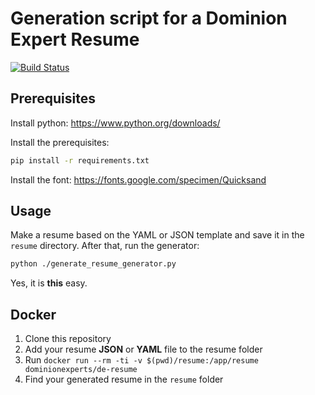 # Generation script for a Dominion Expert Resume

[![Build Status](https://travis-ci.org/DominionExperts/de-resume.svg?branch=master)](https://travis-ci.org/DominionExperts/de-resume)

## Prerequisites

Install python: <https://www.python.org/downloads/>

Install the prerequisites:

``` bash
pip install -r requirements.txt
```

Install the font: <https://fonts.google.com/specimen/Quicksand>

## Usage

Make a resume based on the YAML or JSON template and save it in the `resume` directory.
After that, run the generator:

``` bash
python ./generate_resume_generator.py
```

Yes, it is __this__ easy.

## Docker

1. Clone this repository
2. Add your resume __JSON__ or __YAML__ file to the resume folder
3. Run `docker run --rm -ti -v $(pwd)/resume:/app/resume dominionexperts/de-resume`
4. Find your generated resume in the `resume` folder

